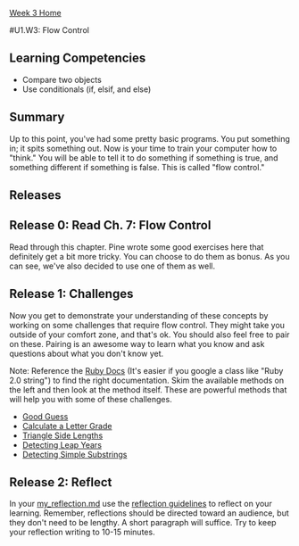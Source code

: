 [Week 3 Home](../)

#U1.W3: Flow Control

## Learning Competencies
- Compare two objects
- Use conditionals (if, elsif, and else)

## Summary
Up to this point, you've had some pretty basic programs. You put something in; it spits something out. Now is your time to train your computer how to "think." You will be able to tell it to do something if something is true, and something different if something is false. This is called "flow control."

## Releases

## Release 0: Read Ch. 7: Flow Control
Read through this chapter. Pine wrote some good exercises here that definitely get a bit more tricky. You can choose to do them as bonus. As you can see, we've also decided to use one of them as well.

## Release 1: Challenges
Now you get to demonstrate your understanding of these concepts by working on some challenges that require flow control. They might take you outside of your comfort zone, and that's ok. You should also feel free to pair on these. Pairing is an awesome way to learn what you know and ask questions about what you don't know yet.

Note: Reference the [Ruby Docs](http://ruby-doc.org/core-2.0.0/) (It's easier if you google a class like "Ruby 2.0 string") to find the right documentation. Skim the available methods on the left and then look at the method itself. These are powerful methods that will help you with some of these challenges.

- [Good Guess](../exercises/7-good-guess)
- [Calculate a Letter Grade](../exercises/8-calculate-grade)
- [Triangle Side Lengths](../exercises/9-triangle-side)
- [Detecting Leap Years](../exercises/10-leap-years)
- [Detecting Simple Substrings](../exercises/11-simple-substrings)

## Release 2: Reflect
In your [my_reflection.md](my_reflection.md) use the [reflection guidelines](https://github.com/enspiral-dev-academy/phase-0-handbook/blob/master/coding-references/reflection-guidelines.md) to reflect on your learning. Remember, reflections should be directed toward an audience, but they don't need to be lengthy. A short paragraph will suffice. Try to keep your reflection writing to 10-15 minutes.